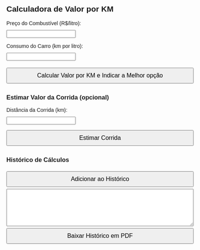 <!DOCTYPE html>
<html lang="pt-BR">
<head>
  <meta charset="UTF-8">
  <title>Calculadora de Custo por KM</title>
  <style>
    body {
      font-family: Arial, sans-serif;
      max-width: 500px;
      margin: auto;
      padding: 20px;
    }
    label, input {
      display: block;
      margin: 10px 0;
    }
    button {
      margin: 5px 0;
      padding: 10px;
      width: 100%;
      font-size: 16px;
    }
    .resultados, .estimativa, .historico {
      margin-top: 20px;
    }
    textarea {
      width: 100%;
      height: 100px;
    }
  </style>
</head>
<body>
  <h2>Calculadora de Valor por KM</h2>

  <label for="precoCombustivel">Preço do Combustível (R$/litro):</label>
  <input type="number" id="precoCombustivel" step="0.01" required>

  <label for="consumo">Consumo do Carro (km por litro):</label>
  <input type="number" id="consumo" step="0.1" required>

  <button onclick="calcular()">Calcular Valor por KM e Indicar a Melhor opção</button>

  <div class="resultados" id="resultados" style="display:none;">
    <p><strong>Custo por km:</strong> R$ <span id="valorKm">0.00</span></p>
    <h3>Aceitar Corridas</h3>
    <button onclick="mostrarResultado('minimo')">1. KMmínimo (x3)</button>
    <button onclick="mostrarResultado('medio')">2. KMmédio (x3,5)</button>
    <button onclick="mostrarResultado('ideal')">3. KMideal (x4)</button>
    <h3 id="resultadoFinal"></h3>
  </div>

  <div class="estimativa">
    <h3>Estimar Valor da Corrida (opcional)</h3>
    <label for="distancia">Distância da Corrida (km):</label>
    <input type="number" id="distancia" step="0.1">
    <button onclick="estimarCorrida()">Estimar Corrida</button>
    <p id="estimativaResultado"></p>
  </div>

  <div class="historico">
    <h3>Histórico de Cálculos</h3>
    <button onclick="adicionarAoHistorico()">Adicionar ao Histórico</button>
    <textarea id="historicoTexto" readonly></textarea><br>
    <button onclick="baixarPDF()">Baixar Histórico em PDF</button>
  </div>

  <!-- Biblioteca PDF -->
  <script src="https://cdnjs.cloudflare.com/ajax/libs/jspdf/2.5.1/jspdf.umd.min.js"></script>

  <script>
    let valorKmBase = 0;

    function calcular() {
      const preco = parseFloat(document.getElementById('precoCombustivel').value);
      const consumo = parseFloat(document.getElementById('consumo').value);

      if (!isNaN(preco) && preco > 0 && !isNaN(consumo) && consumo > 0) {
        valorKmBase = preco / consumo;
        document.getElementById('valorKm').innerText = valorKmBase.toFixed(2);
        document.getElementById('resultados').style.display = 'block';
        document.getElementById('resultadoFinal').innerText = '';
      } else {
        alert('Preencha os campos corretamente.');
      }
    }

    function mostrarResultado(tipo) {
      if (valorKmBase === 0) {
        alert('Você precisa calcular o valor por KM primeiro.');
        return;
      }

      let multiplicador = 0;
      let titulo = '';

      switch (tipo) {
        case 'minimo': multiplicador = 3; titulo = 'Valor KMmínimo'; break;
        case 'medio': multiplicador = 3.5; titulo = 'Valor KMmédio'; break;
        case 'ideal': multiplicador = 4; titulo = 'Valor KMideal'; break;
      }

      const valorFinal = valorKmBase * multiplicador;
      document.getElementById('resultadoFinal').innerText = `${titulo}: R$ ${valorFinal.toFixed(2)}`;
    }

    function estimarCorrida() {
      const distancia = parseFloat(document.getElementById('distancia').value);
      if (isNaN(distancia) || distancia <= 0 || valorKmBase === 0) {
        alert('Informe uma distância válida e calcule o custo por km antes.');
        return;
      }

      const kmMin = (valorKmBase * 3 * distancia).toFixed(2);
      const kmMed = (valorKmBase * 3.5 * distancia).toFixed(2);
      const kmIde = (valorKmBase * 4 * distancia).toFixed(2);

      document.getElementById('estimativaResultado').innerText =
        `KMmínimo: R$ ${kmMin} | KMmédio: R$ ${kmMed} | KMideal: R$ ${kmIde}`;
    }

    function adicionarAoHistorico() {
      if (valorKmBase === 0) {
        alert('Calcule o valor por KM primeiro.');
        return;
      }

      const preco = document.getElementById('precoCombustivel').value;
      const consumo = document.getElementById('consumo').value;
      const custo = valorKmBase.toFixed(2);
      const linha = `Combustível: R$${preco}, Consumo: ${consumo}km/L, Custo/km: R$${custo}\n`;
      document.getElementById('historicoTexto').value += linha;
    }

    function baixarPDF() {
      const { jsPDF } = window.jspdf;
      const doc = new jsPDF();
      const texto = document.getElementById('historicoTexto').value || "Sem dados no histórico.";
      const linhas = texto.split('\n');
      let y = 10;

      linhas.forEach(linha => {
        if (linha.trim() !== '') {
          doc.text(linha, 10, y);
          y += 10;
        }
      });

      doc.save("historico-km.pdf");
    }
  </script>
</body>
</html>
